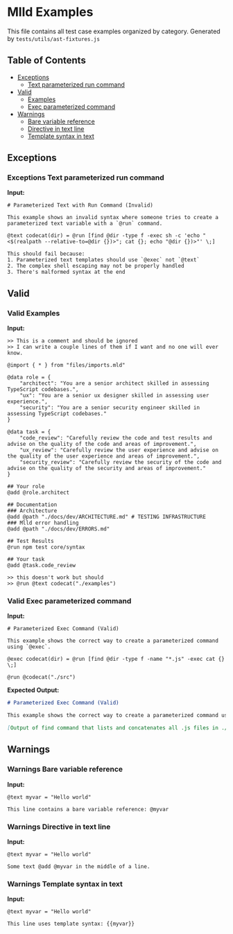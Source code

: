 # Mlld Examples

This file contains all test case examples organized by category.
Generated by `tests/utils/ast-fixtures.js`

## Table of Contents

- [Exceptions](#exceptions)
  - [Text parameterized run command](#exceptions-text-parameterized-run-command)
- [Valid](#valid)
  - [Examples](#valid-examples)
  - [Exec parameterized command](#valid-exec-parameterized-command)
- [Warnings](#warnings)
  - [Bare variable reference](#warnings-bare-variable-reference)
  - [Directive in text line](#warnings-directive-in-text-line)
  - [Template syntax in text](#warnings-template-syntax-in-text)

## Exceptions

### Exceptions Text parameterized run command

**Input:**
```mlld
# Parameterized Text with Run Command (Invalid)

This example shows an invalid syntax where someone tries to create a parameterized text variable with a `@run` command.

@text codecat(dir) = @run [find @dir -type f -exec sh -c 'echo "<$(realpath --relative-to=@dir {})>"; cat {}; echo "@dir {})>"' \;]

This should fail because:
1. Parameterized text templates should use `@exec` not `@text`
2. The complex shell escaping may not be properly handled
3. There's malformed syntax at the end
```

## Valid

### Valid Examples

**Input:**
```mlld
>> This is a comment and should be ignored
>> I can write a couple lines of them if I want and no one will ever know.

@import { * } from "files/imports.mld"

@data role = {
    "architect": "You are a senior architect skilled in assessing TypeScript codebases.",
    "ux": "You are a senior ux designer skilled in assessing user experience.",
    "security": "You are a senior security engineer skilled in assessing TypeScript codebases."
}

@data task = {
    "code_review": "Carefully review the code and test results and advise on the quality of the code and areas of improvement.",
    "ux_review": "Carefully review the user experience and advise on the quality of the user experience and areas of improvement.",
    "security_review": "Carefully review the security of the code and advise on the quality of the security and areas of improvement."
}

## Your role
@add @role.architect

## Documentation
### Architecture
@add @path "./docs/dev/ARCHITECTURE.md" # TESTING INFRASTRUCTURE
### Mlld error handling
@add @path "./docs/dev/ERRORS.md"

## Test Results
@run npm test core/syntax

## Your task
@add @task.code_review

>> this doesn't work but should
>> @run @text codecat("./examples")
```

### Valid Exec parameterized command

**Input:**
```mlld
# Parameterized Exec Command (Valid)

This example shows the correct way to create a parameterized command using `@exec`.

@exec codecat(dir) = @run [find @dir -type f -name "*.js" -exec cat {} \;]

@run @codecat("./src")
```

**Expected Output:**
```markdown
# Parameterized Exec Command (Valid)

This example shows the correct way to create a parameterized command using `@exec`.

[Output of find command that lists and concatenates all .js files in ./src]
```

## Warnings

### Warnings Bare variable reference

**Input:**
```mlld
@text myvar = "Hello world"

This line contains a bare variable reference: @myvar
```

### Warnings Directive in text line

**Input:**
```mlld
@text myvar = "Hello world"

Some text @add @myvar in the middle of a line.
```

### Warnings Template syntax in text

**Input:**
```mlld
@text myvar = "Hello world"

This line uses template syntax: {{myvar}}
```
